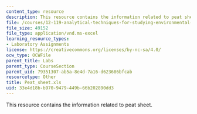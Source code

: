 ```yaml
---
content_type: resource
description: This resource contains the information related to peat sheet.
file: /courses/12-119-analytical-techniques-for-studying-environmental-and-geologic-samples-spring-2011/33e4d18bb9709479449b66b202890dd3_Peat_sheet.xls
file_size: 49152
file_type: application/vnd.ms-excel
learning_resource_types:
- Laboratory Assignments
license: https://creativecommons.org/licenses/by-nc-sa/4.0/
ocw_type: OCWFile
parent_title: Labs
parent_type: CourseSection
parent_uid: 79351307-ab5a-8e4d-7a16-d623686bfcab
resourcetype: Other
title: Peat_sheet.xls
uid: 33e4d18b-b970-9479-449b-66b202890dd3
---
```

This resource contains the information related to peat sheet.